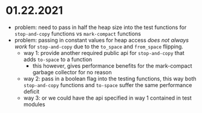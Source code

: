 # 01.22.2021

- problem: need to pass in half the heap size into the test functions for `stop-and-copy` functions vs `mark-compact` functions
- problem: passing in constant values for heap access _does not always work_ for `stop-and-copy` due to the `to_space` and `from_space` flipping.
  - way 1: provide another required public api for `stop-and-copy` that adds `to-space` to a function
    - this however, gives performance benefits for the mark-compact garbage collector for no reason
  - way 2: pass in a boolean flag into the testing functions, this way both `stop-and-copy` functions and `to-space` suffer the same performance deficit
  - way 3: or we could have the api specified in way 1 contained in test modules
